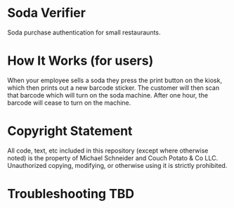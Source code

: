 # Soda Verifier
Soda purchase authentication for small restauraunts. 

# How It Works (for users)
When your employee sells a soda they press the print button on the kiosk, which then prints out a new barcode sticker. The customer will then scan that barcode which will turn on the soda machine. After one hour, the barcode will cease to turn on the machine. 

# Copyright Statement
All code, text, etc included in this repository (except where otherwise noted) is the property of Michael Schneider and Couch Potato & Co LLC. Unauthorized copying, modifying, or otherwise using it is strictly prohibited. 

# Troubleshooting TBD
